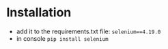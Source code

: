 # Installation 
- add it to the requirements.txt file:
```selenium==4.19.0```
- in console 
```pip install selenium```